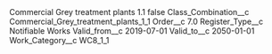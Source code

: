 <?xml version="1.0" encoding="UTF-8"?>
<CustomMetadata xmlns="http://soap.sforce.com/2006/04/metadata" xmlns:xsi="http://www.w3.org/2001/XMLSchema-instance" xmlns:xsd="http://www.w3.org/2001/XMLSchema">
    <label>Commercial Grey treatment plants 1.1</label>
    <protected>false</protected>
    <values>
        <field>Class_Combination__c</field>
        <value xsi:type="xsd:string">Commercial_Grey_treatment_plants_1_1</value>
    </values>
    <values>
        <field>Order__c</field>
        <value xsi:type="xsd:double">7.0</value>
    </values>
    <values>
        <field>Register_Type__c</field>
        <value xsi:type="xsd:string">Notifiable Works</value>
    </values>
    <values>
        <field>Valid_from__c</field>
        <value xsi:type="xsd:date">2019-07-01</value>
    </values>
    <values>
        <field>Valid_to__c</field>
        <value xsi:type="xsd:date">2050-01-01</value>
    </values>
    <values>
        <field>Work_Category__c</field>
        <value xsi:type="xsd:string">WC8_1_1</value>
    </values>
</CustomMetadata>
